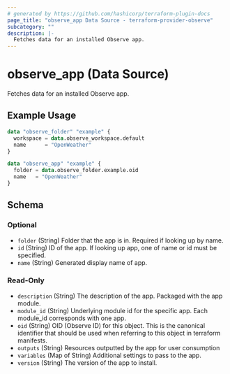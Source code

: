 ```yaml
---
# generated by https://github.com/hashicorp/terraform-plugin-docs
page_title: "observe_app Data Source - terraform-provider-observe"
subcategory: ""
description: |-
  Fetches data for an installed Observe app.
---
```


# observe_app (Data Source)

Fetches data for an installed Observe app.

## Example Usage

```terraform
data "observe_folder" "example" {
  workspace = data.observe_workspace.default
  name      = "OpenWeather"
}

data "observe_app" "example" {
  folder = data.observe_folder.example.oid
  name   = "OpenWeather"
}
```

<!-- schema generated by tfplugindocs -->
## Schema

### Optional

- `folder` (String) Folder that the app is in. Required if looking up by name.
- `id` (String) ID of the app. If looking up app, one of name or id must be specified.
- `name` (String) Generated display name of app.

### Read-Only

- `description` (String) The description of the app. Packaged with the app module.
- `module_id` (String) Underlying module id for the specific app. Each module_id corresponds with one app.
- `oid` (String) OID (Observe ID) for this object. This is the canonical identifier that
should be used when referring to this object in terraform manifests.
- `outputs` (String) Resources outputted by the app for user consumption
- `variables` (Map of String) Additional settings to pass to the app.
- `version` (String) The version of the app to install.

